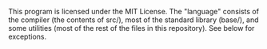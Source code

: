 This program is licensed under the MIT License. The "language" consists of the compiler (the contents of src/), most of the standard library (base/), and some utilities (most of the rest of the files in this repository). See below for exceptions.